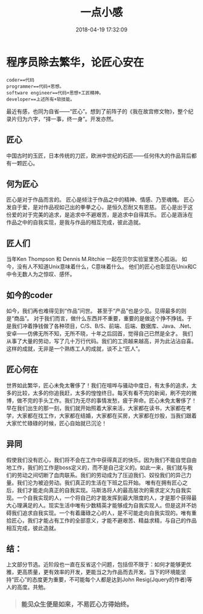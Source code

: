 ﻿---
title: 一点小感
date: 2018-04-19 17:32:09
tags: [随笔]
categories: 随笔
---
# 程序员除去繁华，论匠心安在 

```
coder==代码
programmer==代码+思想。
software engineer==代码+思想+工匠精神。
developer==上述所有+软技能。
```
最近有感，也同为自省——“匠心”。想到了前阵子的《我在故宫修文物》，整个纪录片归为六字，“择一事，终一身”。开发亦然。
## 匠心
中国古时的玉匠，日本传统的刀匠，欧洲中世纪的石匠——任何伟大的作品背后都有一颗匠心。
## 何为匠心
匠心是对于作品而言的。
匠心是倾注于作品之中的精神、情感、乃至魂魄。
匠心发自于爱，是对作品视如己出的拳拳之心，是恒久忍耐又有恩慈。
匠心是出于这份爱的对于完美的追求，是追求中不避艰苦，是追求中自得其乐。
匠心是涵泳在作品之中的自我实现，是我与作品的相互完成，彼此造就。
## 匠人们
当年Ken Thompson 和 Dennis M.Ritchie 一起在贝尔实验室里苦心孤诣。
如今，没有人不知道Unix意味着什么，C意味着什么。
他们的匠心也彰显在Unix和C中令无数人为之惊叹、感怀。
<!--more-->
## 如今的coder
如今，我们再也难得见到“作品”问世。
甚至于“产品”也是少见。见得最多的则是“商品”。
对于我们而言，做什么东西并不重要，重要的是做这个挣不挣钱。于是我们冲着挣钱做了各种项目，C/S、B/S、前端、后端、数据库、Java、.Net、安卓——仿佛无所不知，无所不晓，十年之后回首，觉得自己已然是全才。
我们从事了大量的劳动，写了几十万行代码。我们的工资越来越高，并为此沾沾自喜。
这样的成就，无非是一个熟练工人的成就，谈不上“匠人”。
## 匠心何在
世界如此繁华，匠心未免太奢侈了！我们在喧哗与骚动中度日，有太多的追求，太多的比较，太多的你追我赶，太多的惶惶终日。每天有看不完的新闻，刷不完的微博，做不完的手头工作。我们为无尽的事情发愁，疲于奔命。匠心未免太奢侈了！早在我们出生的那一刻，我们就开始照着大家来活，大家都在读书，大家都在考学，大家都在找工作，大家都在结婚，大家都在买房，大家都在炒股，当我们跟着大家忙忙碌碌的时候，匠心自始就已沉沦！
## 异同
假使我们没有匠心，我们将不会在工作中获得真正的快乐。因为我们不能自觉自由地工作，我们的工作是boss定义的，而不是自己定义的。如此一来，我们就与我们的劳动之间切断了血肉联系。我们的劳动成为了压迫我们、奴役我们的异己力量。我们沦为被迫劳动。我们真正的生活在下班之后开始。
唯有在拥有匠心之后，我们才能走向真正的自我实现。马斯洛将人的最高层次的需求定义为自我实现。一个自我实现的人，一个将自己的才能发挥到最大限度的人，才是那个获得最大心理满足的人。现实生活中唯有少数精英才能够成为自我实现人。但是这并不妨碍我们追求自我实现。一个有着庸碌之心的人，是不可能走向自我实现的。唯有重拾匠心，我们才能占有工作的全部意义，才能不避艰苦、精益求精，与自己的作品相互完成，彼此造就。

## 结：
上文部分节选。近阶段也一直在反省这个问题，包括但不限于：如何才能够更优雅，更高质量，更有效率的开发，更能当之为作品而去开发。当下的环境能坚持“匠心”的态度更为重要，不可能每个人都是达到John Resig(Jquery的作者)等人的高度。共勉。

> ### 能见众生便是如来，不易匠心方得始终。
